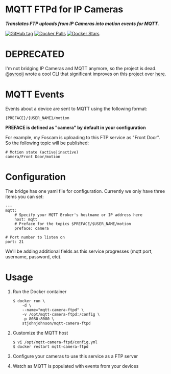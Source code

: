 # MQTT FTPd for IP Cameras
***Translates FTP uploads from IP Cameras into motion events for MQTT.***

[![GitHub tag](https://img.shields.io/github/tag/stjohnjohnson/mqtt-camera-ftpd.svg)](https://github.com/stjohnjohnson/mqtt-camera-ftpd/releases)
[![Docker Pulls](https://img.shields.io/docker/pulls/stjohnjohnson/mqtt-camera-ftpd.svg)](https://hub.docker.com/r/stjohnjohnson/mqtt-camera-ftpd/)
[![Docker Stars](https://img.shields.io/docker/stars/stjohnjohnson/mqtt-camera-ftpd.svg)](https://hub.docker.com/r/stjohnjohnson/mqtt-camera-ftpd/)

# DEPRECATED

I'm not bridging IP Cameras and MQTT anymore, so the project is dead.  [@svrooij](https://github.com/svrooij) wrote a cool CLI that significant improves on this project over [here](https://github.com/svrooij/ipcam2mqtt/).

# MQTT Events

Events about a device are sent to MQTT using the following format:

```
{PREFACE}/{USER_NAME}/motion
```
__PREFACE is defined as "camera" by default in your configuration__

For example, my Foscam is uploading to this FTP service as "Front Door".  So the following topic will be published:

```
# Motion state (active|inactive)
camera/Front Door/motion
```

# Configuration

The bridge has one yaml file for configuration.  Currently we only have three items you can set:

```
---
mqtt:
    # Specify your MQTT Broker's hostname or IP address here
    host: mqtt
    # Preface for the topics $PREFACE/$USER_NAME/motion
    preface: camera

# Port number to listen on
port: 21
```

We'll be adding additional fields as this service progresses (mqtt port, username, password, etc).

# Usage

1. Run the Docker container

    ```
    $ docker run \
        -d \
        --name="mqtt-camera-ftpd" \
        -v /opt/mqtt-camera-ftpd:/config \
        -p 8080:8080 \
        stjohnjohnson/mqtt-camera-ftpd
    ```
2. Customize the MQTT host

    ```
    $ vi /opt/mqtt-camera-ftpd/config.yml
    $ docker restart mqtt-camera-ftpd
    ```
3. Configure your cameras to use this service as a FTP server
4. Watch as MQTT is populated with events from your devices
